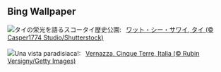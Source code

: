 ## Bing Wallpaper
![](https://www.bing.com/th?id=OHR.WatSriSawai_JA-JP2219268493_UHD.jpg&w=1000)タイの栄光を語るスコータイ歴史公園:&nbsp;&ensp;[ワット・シー・サワイ, タイ (© Casper1774 Studio/Shutterstock)](https://www.bing.com/th?id=OHR.WatSriSawai_JA-JP2219268493_UHD.jpg)
<br><br/>
![](https://www.bing.com/th?id=OHR.ItalyCinqueTerre_IT-IT2256387382_UHD.jpg&w=1000)Una vista paradisiaca!:&nbsp;&ensp;[Vernazza, Cinque Terre, Italia (© Rubin Versigny/Getty Images)](https://www.bing.com/th?id=OHR.ItalyCinqueTerre_IT-IT2256387382_UHD.jpg)
<br><br/>
